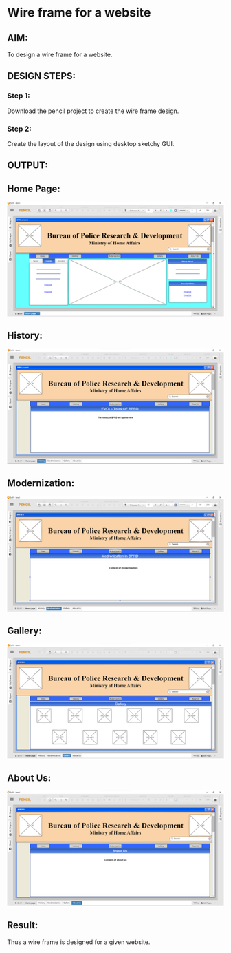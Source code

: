 # Wire frame for a website

## AIM:
To design a wire frame for a website.

## DESIGN STEPS:

### Step 1:
Download the pencil project to create the wire frame design.
### Step 2:
Create the layout of the design using desktop sketchy GUI.
## OUTPUT:
## Home Page:
![OUTPUT](/IMAGES/img1.png)
## History:
![OUTPUT](/IMAGES/img2.png)
## Modernization:
![OUTPUT](/IMAGES/img3.png)
## Gallery:
![OUTPUT](/IMAGES/img4.png)
## About Us:
![OUTPUT](/IMAGES/img5.png)

## Result:
Thus a wire frame is designed for a given website.
